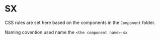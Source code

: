 # SX
CSS rules are set here based on the components in the `Component` folder.

Naming covention used name the `<the component name>-sx`
